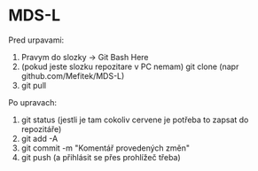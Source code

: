 # MDS-L

Pred urpavami:
1) Pravym do slozky -> Git Bash Here
2) (pokud jeste slozku repozitare v PC nemam) git clone <odkaz na repozitar> (napr github.com/Mefitek/MDS-L)
3) git pull
  
Po upravach:
1) git status (jestli je tam cokoliv cervene je potřeba to zapsat do repozitáře)
2) git add -A
3) git commit -m "Komentář provedených změn"
4) git push (a přihlásit se přes prohlížeč třeba)
